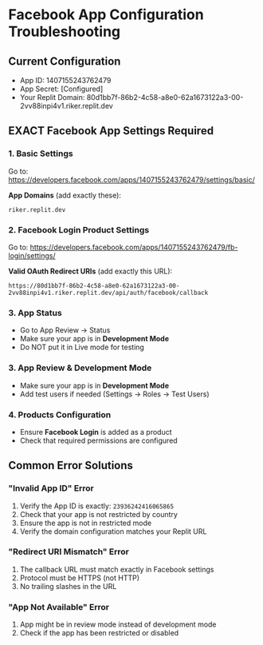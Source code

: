# Facebook App Configuration Troubleshooting

## Current Configuration
- App ID: 1407155243762479
- App Secret: [Configured]
- Your Replit Domain: 80d1bb7f-86b2-4c58-a8e0-62a1673122a3-00-2vv88inpi4v1.riker.replit.dev

## EXACT Facebook App Settings Required

### 1. Basic Settings
Go to: https://developers.facebook.com/apps/1407155243762479/settings/basic/

**App Domains** (add exactly these):
```
riker.replit.dev
```

### 2. Facebook Login Product Settings
Go to: https://developers.facebook.com/apps/1407155243762479/fb-login/settings/

**Valid OAuth Redirect URIs** (add exactly this URL):
```
https://80d1bb7f-86b2-4c58-a8e0-62a1673122a3-00-2vv88inpi4v1.riker.replit.dev/api/auth/facebook/callback
```

### 3. App Status
- Go to App Review → Status
- Make sure your app is in **Development Mode** 
- Do NOT put it in Live mode for testing

### 3. App Review & Development Mode
- Make sure your app is in **Development Mode**
- Add test users if needed (Settings → Roles → Test Users)

### 4. Products Configuration
- Ensure **Facebook Login** is added as a product
- Check that required permissions are configured

## Common Error Solutions

### "Invalid App ID" Error
1. Verify the App ID is exactly: `23936242416065865`
2. Check that your app is not restricted by country
3. Ensure the app is not in restricted mode
4. Verify the domain configuration matches your Replit URL

### "Redirect URI Mismatch" Error
1. The callback URL must match exactly in Facebook settings
2. Protocol must be HTTPS (not HTTP)
3. No trailing slashes in the URL

### "App Not Available" Error
1. App might be in review mode instead of development mode
2. Check if the app has been restricted or disabled